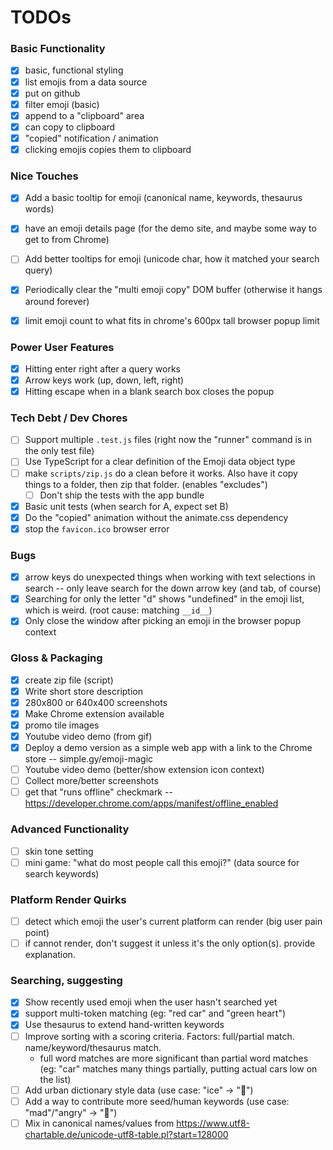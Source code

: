 # TODOs

### Basic Functionality

- [x] basic, functional styling
- [x] list emojis from a data source
- [x] put on github
- [x] filter emoji (basic)
- [x] append to a "clipboard" area
- [x] can copy to clipboard
- [x] "copied" notification / animation
- [x] clicking emojis copies them to clipboard

### Nice Touches

- [x] Add a basic tooltip for emoji (canonical name, keywords, thesaurus words)
- [x] have an emoji details page (for the demo site, and maybe some way to get to from Chrome)
- [ ] Add better tooltips for emoji (unicode char, how it matched your search query)
- [x] Periodically clear the "multi emoji copy" DOM buffer (otherwise it hangs around forever)
- [x] limit emoji count to what fits in chrome's 600px tall browser popup limit


### Power User Features

- [x] Hitting enter right after a query works
- [x] Arrow keys work (up, down, left, right)
- [x] Hitting escape when in a blank search box closes the popup

### Tech Debt / Dev Chores

- [ ] Support multiple `.test.js` files (right now the "runner" command is in the only test file)
- [ ] Use TypeScript for a clear definition of the Emoji data object type
- [ ] make `scripts/zip.js` do a clean before it works. Also have it copy things to a folder, then zip that folder. (enables "excludes")
  - [ ] Don't ship the tests with the app bundle
- [x] Basic unit tests (when search for A, expect set B)
- [x] Do the "copied" animation without the animate.css dependency
- [x] stop the `favicon.ico` browser error

### Bugs

- [x] arrow keys do unexpected things when working with text selections in search -- only leave search for the down arrow key (and tab, of course)
- [x] Searching for only the letter "d" shows "undefined" in the emoji list, which is weird. (root cause: matching `__id__`)
- [x] Only close the window after picking an emoji in the browser popup context

### Gloss & Packaging

- [x] create zip file (script)
- [x] Write short store description
- [x] 280x800 or 640x400 screenshots
- [x] Make Chrome extension available
- [x] promo tile images
- [x] Youtube video demo (from gif)
- [x] Deploy a demo version as a simple web app with a link to the Chrome store -- simple.gy/emoji-magic
- [ ] Youtube video demo (better/show extension icon context)
- [ ] Collect more/better screenshots
- [ ] get that "runs offline" checkmark -- https://developer.chrome.com/apps/manifest/offline_enabled

### Advanced Functionality

- [ ] skin tone setting
- [ ] mini game: "what do most people call this emoji?" (data source for search keywords)

### Platform Render Quirks

- [ ] detect which emoji the user's current platform can render (big user pain point)
- [ ] if cannot render, don't suggest it unless it's the only option(s). provide explanation.

### Searching, suggesting

- [x] Show recently used emoji when the user hasn't searched yet
- [x] support multi-token matching (eg: "red car" and "green heart")
- [x] Use thesaurus to extend hand-written keywords
- [ ] Improve sorting with a scoring criteria. Factors: full/partial match. name/keyword/thesaurus match.
  - full word matches are more significant than partial word matches (eg: "car" matches many things partially, putting actual cars low on the list)
- [ ] Add urban dictionary style data (use case: "ice" -> "💎")
- [ ] Add a way to contribute more seed/human keywords (use case: "mad"/"angry" -> "🤬")
- [ ] Mix in canonical names/values from https://www.utf8-chartable.de/unicode-utf8-table.pl?start=128000